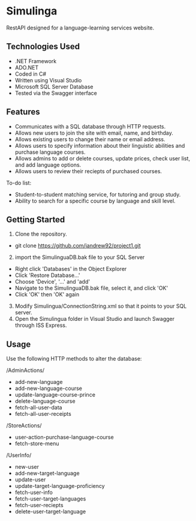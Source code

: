 # Simulinga

RestAPI designed for a language-learning services website. 

## Technologies Used

* .NET Framework
* ADO.NET
* Coded in C#
* Written using Visual Studio
* Microsoft SQL Server Database
* Tested via the Swagger interface

## Features

* Communicates with a SQL database through HTTP requests. 
* Allows new users to join the site with email, name, and birthday.
* Allows existing users to change their name or email address.
* Allows users to specify information about their linguistic abilities and purchase language courses. 
* Allows admins to add or delete courses, update prices, check user list, and add language options.
* Allows users to review their reciepts of purchased courses.

To-do list:
* Student-to-student matching service, for tutoring and group study.
* Ability to search for a specific course by language and skill level.

## Getting Started

1. Clone the repository.
*  git clone https://github.com/jandrew92/project1.git
2. import the SimulinguaDB.bak file to your SQL Server
*  Right click 'Databases' in the Object Explorer
*  Click 'Restore Database...'
*  Choose 'Device', '...' and 'add'
*  Navigate to the SimulinguaDB.bak file, select it, and click 'OK'
*  Click 'OK' then 'OK' again
3. Modify Simulingua/ConnectionString.xml so that it points to your SQL server.
4. Open the Simulingua folder in Visual Studio and launch Swagger through ISS Express.

## Usage

Use the following HTTP methods to alter the database:

/AdminActions/

-	add-new-language
-	add-new-language-course
-	update-language-course-prince
-	delete-language-course
-	fetch-all-user-data
-	fetch-all-user-receipts
	
/StoreActions/

-	user-action-purchase-language-course
-	fetch-store-menu
	
/UserInfo/

-	new-user
-	add-new-target-language
-	update-user
-	update-target-language-proficiency
-	fetch-user-info
-	fetch-user-target-languages
-	fetch-user-reciepts
-	delete-user-target-language
